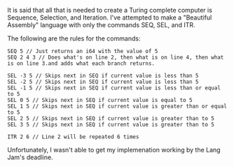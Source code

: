It is said that all that is needed to create a Turing complete computer is Sequence, Selection, and Iteration. I've attempted to make a "Beautiful Assembly" language with only the commands SEQ, SEL, and ITR.

The following are the rules for the commands:

```
SEQ 5 // Just returns an i64 with the value of 5
SEQ 2 4 3 // Does what's on line 2, then what is on line 4, then what is on line 3.and adds what each branch returns.

SEL -3 5 // Skips next in SEQ if current value is less than 5
SEL -2 5 // Skips next in SEQ if current value is less than 5
SEL -1 5 // Skips next in SEQ if current value is less than or equal to 5
SEL 0 5 // Skips next in SEQ if current value is equal to 5
SEL 1 5 // Skips next in SEQ if current value is greater than or equal to 5
SEL 2 5 // Skips next in SEQ if current value is greater than to 5
SEL 3 5 // Skips next in SEQ if current value is greater than to 5

ITR 2 6 // Line 2 will be repeated 6 times
```


Unfortunately, I wasn't able to get my implemenation working by the Lang Jam's deadline.